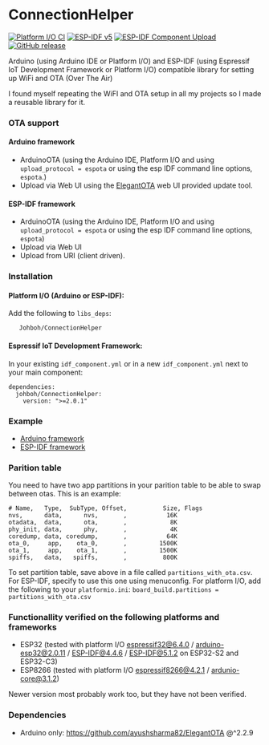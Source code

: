 # ConnectionHelper
[![Platform I/O CI](https://github.com/Johboh/ConnectionHelper/actions/workflows/platformio.yaml/badge.svg)](https://registry.platformio.org/libraries/johboh/ConnectionHelper)
[![ESP-IDF v5](https://github.com/Johboh/ConnectionHelper/actions/workflows/espidf.yaml/badge.svg)](https://github.com/Johboh/ConnectionHelper/actions/workflows/espidf.yaml)
[![ESP-IDF Component Upload](https://github.com/Johboh/ConnectionHelper/actions/workflows/esp_upload_component.yaml/badge.svg)](https://components.espressif.com/components/johboh/connectionhelper)
[![GitHub release](https://img.shields.io/github/release/Johboh/ConnectionHelper.svg)](https://github.com/Johboh/ConnectionHelper/releases)

Arduino (using Arduino IDE or Platform I/O) and ESP-IDF (using Espressif IoT Development Framework or Platform I/O) compatible library for setting up WiFi and OTA (Over The Air)

I found myself repeating the WiFI and OTA setup in all my projects so I made a reusable library for it.

### OTA support

#### Arduino framework
- ArduinoOTA (using the Arduino IDE, Platform I/O and using `upload_protocol = espota` or using the esp IDF command line options, `espota`.)
- Upload via Web UI using the [ElegantOTA](https://github.com/ayushsharma82/ElegantOTA) web UI provided update tool.

#### ESP-IDF framework
- ArduinoOTA (using the Arduino IDE, Platform I/O and using `upload_protocol = espota` or using the esp IDF command line options, `espota`)
- Upload via Web UI
- Upload from URI (client driven).

### Installation
#### Platform I/O (Arduino or ESP-IDF):
Add the following to `libs_deps`:
```
   Johboh/ConnectionHelper
```
#### Espressif IoT Development Framework:
In your existing `idf_component.yml` or in a new `idf_component.yml` next to your main component:
```
dependencies:
  johboh/ConnectionHelper:
    version: ">=2.0.1"
```

### Example
- [Arduino framework](examples/arduino/simple/WifiAndOta.ino)
- [ESP-IDF framework](examples/espidf/simple/main/main.cpp)

### Parition table
You need to have two app partitions in your parition table to be able to swap between otas. This is an example:
```
# Name,   Type,  SubType, Offset,          Size, Flags
nvs,      data,      nvs,       ,           16K
otadata,  data,      ota,       ,            8K
phy_init, data,      phy,       ,            4K
coredump, data, coredump,       ,           64K
ota_0,     app,    ota_0,       ,         1500K
ota_1,     app,    ota_1,       ,         1500K
spiffs,   data,   spiffs,       ,          800K
```
To set partition table, save above in a file called `partitions_with_ota.csv`. For ESP-IDF, specify to use this one using menuconfig. For platform I/O, add the following to your `platformio.ini`: `board_build.partitions = partitions_with_ota.csv`

### Functionallity verified on the following platforms and frameworks
- ESP32 (tested with platform I/O [espressif32@6.4.0](https://github.com/platformio/platform-espressif32) / [arduino-esp32@2.0.11](https://github.com/espressif/arduino-esp32) / [ESP-IDF@4.4.6](https://github.com/espressif/esp-idf) / [ESP-IDF@5.1.2](https://github.com/espressif/esp-idf) on ESP32-S2 and ESP32-C3)
- ESP8266 (tested with platform I/O [espressif8266@4.2.1](https://github.com/platformio/platform-espressif8266) / [ardunio-core@3.1.2](https://github.com/esp8266/Arduino))

Newer version most probably work too, but they have not been verified.

### Dependencies
- Arduino only: https://github.com/ayushsharma82/ElegantOTA @^2.2.9
